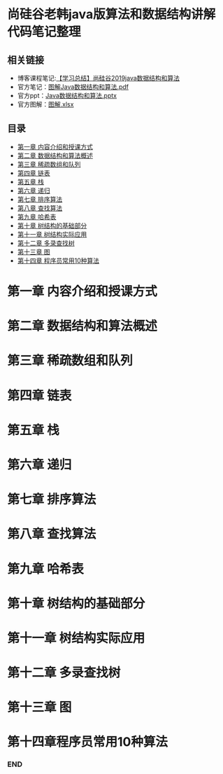# 尚硅谷老韩java版算法和数据结构讲解代码笔记整理

## 相关链接
- 博客课程笔记:[【学习总结】尚硅谷2019java数据结构和算法](https://www.cnblogs.com/anliux/p/11635769.html)
- 官方笔记：[图解Java数据结构和算法.pdf](https://github.com/anliux/javaDSA/blob/master/docs/%E5%B0%9A%E7%A1%85%E8%B0%B7_%E9%9F%A9%E9%A1%BA%E5%B9%B3_%E5%9B%BE%E8%A7%A3Java%E6%95%B0%E6%8D%AE%E7%BB%93%E6%9E%84%E5%92%8C%E7%AE%97%E6%B3%95.pdf)
- 官方ppt：[Java数据结构和算法.pptx](https://github.com/anliux/javaDSA/blob/master/docs/%E5%B0%9A%E7%A1%85%E8%B0%B7_%E9%9F%A9%E9%A1%BA%E5%B9%B3_Java%E6%95%B0%E6%8D%AE%E7%BB%93%E6%9E%84%E5%92%8C%E7%AE%97%E6%B3%95%E3%80%90%E6%9C%80%E6%96%B0%E7%89%88%E3%80%91.pptx)
- 官方图解：[图解.xlsx](https://github.com/anliux/javaDSA/blob/master/docs/%E5%9B%BE%E8%A7%A3.xlsx)


## 目录
<!-- GFM-TOC -->
* [第一章 内容介绍和授课方式](#第一章内容介绍和授课方式)
* [第二章 数据结构和算法概述](第二章数据结构和算法概述l)
* [第三章 稀疏数组和队列](第三章稀疏数组和队列)
* [第四章 链表](第四章链表)
* [第五章 栈](第五章栈)
* [第六章 递归](第六章递归)
* [第七章 排序算法](第七章排序算法)
* [第八章 查找算法](第八章查找算法)
* [第九章 哈希表](第九章哈希表)
* [第十章 树结构的基础部分](第十章树结构的基础部分)
* [第十一章 树结构实际应用](第十一章树结构实际应用)
* [第十二章 多录查找树](第十二章多录查找树)
* [第十三章 图](第十三章图)
* [第十四章 程序员常用10种算法](第十四章程序员常用10种算法)
<!-- GFM-TOC -->

# 第一章 内容介绍和授课方式




# 第二章 数据结构和算法概述




# 第三章 稀疏数组和队列




# 第四章 链表




# 第五章 栈




# 第六章 递归



# 第七章 排序算法



# 第八章 查找算法



# 第九章 哈希表



# 第十章 树结构的基础部分



# 第十一章 树结构实际应用



# 第十二章 多录查找树



# 第十三章 图



# 第十四章程序员常用10种算法



### END
